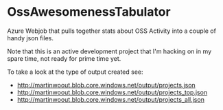 OssAwesomenessTabulator
=======================

Azure Webjob that pulls together stats about OSS Activity into a couple of handy json files.

Note that this is an active development project that I'm hacking on in my spare time, not ready for prime time yet.

To take a look at the type of output created see:

 - http://martinwoout.blob.core.windows.net/output/projects.json
 - http://martinwoout.blob.core.windows.net/output/projects_top.json
 - http://martinwoout.blob.core.windows.net/output/projects_all.json
 
